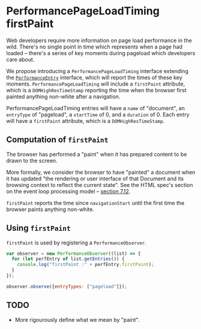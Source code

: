 # PerformancePageLoadTiming firstPaint

Web developers require more information on page load performance in the wild. There's no single point in time which represents when a page had loaded – there's a series of key moments during pageload which developers care about. 

We propose introducing a `PerformancePageLoadTiming` interface extending the [`PerformanceEntry`](https://www.w3.org/TR/performance-timeline-2/#the-performanceentry-interface) interface, which will report the times of these key moments. `PerformancePageLoadTiming` will include a `firstPaint` attribute, which is a `DOMHighResTimeStamp` reporting the time when the browser first painted anything non-white after a navigation.

PerformancePageLoadTiming entries will have a `name` of "document", an `entryType` of "pageload", a `startTime` of 0, and a `duration` of 0. Each entry will have a `firstPaint` attribute, which is a `DOMHighResTimeStamp`.

## Computation of `firstPaint`
The browser has performed a "paint" when it has prepared content to be drawn to the screen.

More formally, we consider the browser to have "painted" a document when it has updated "the rendering or user interface of that Document and its browsing context to reflect the current state". See the HTML spec's section on the event loop processing model – [section 7.12](https://html.spec.whatwg.org/multipage/webappapis.html#event-loop-processing-model).

`firstPaint` reports the time since `navigationStart` until the first time the browser paints anything non-white.

## Using `firstPaint`
`firstPaint` is used by registering a `PerformanceObserver`.

```javascript
var observer = new PerformanceObserver((list) => {
  for (let perfEntry of list.getEntries()) {
    console.log("firstPaint :" + perfEntry.firstPaint);
  }
});

observer.observe({entryTypes: ["pageload"]});
```

## TODO
* More rigourously define what we mean by "paint".
